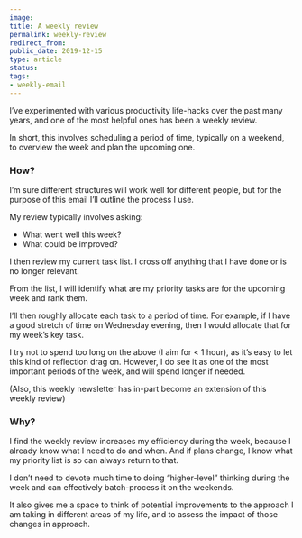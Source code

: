 ```yaml
---
image: 
title: A weekly review
permalink: weekly-review
redirect_from: 
public_date: 2019-12-15
type: article
status: 
tags:
- weekly-email
---
```


I’ve experimented with various productivity life-hacks over the past many years, and one of the most helpful ones has been a weekly review.

In short, this involves scheduling a period of time, typically on a weekend, to overview the week and plan the upcoming one.

### **How?**

I’m sure different structures will work well for different people, but for the purpose of this email I’ll outline the process I use.

My review typically involves asking:

- What went well this week?
- What could be improved?

I then review my current task list. I cross off anything that I have done or is no longer relevant.

From the list, I will identify what are my priority tasks are for the upcoming week and rank them.

I’ll then roughly allocate each task to a period of time. For example, if I have a good stretch of time on Wednesday evening, then I would allocate that for my week’s key task.

I try not to spend too long on the above (I aim for < 1 hour), as it’s easy to let this kind of reflection drag on. However, I do see it as one of the most important periods of the week, and will spend longer if needed.

(Also, this weekly newsletter has in-part become an extension of this weekly review)


### **Why?**

I find the weekly review increases my efficiency during the week, because I already know what I need to do and when. And if plans change, I know what my priority list is so can always return to that.

I don’t need to devote much time to doing “higher-level” thinking during the week and can effectively batch-process it on the weekends.

It also gives me a space to think of potential improvements to the approach I am taking in different areas of my life, and to assess the impact of those changes in approach.